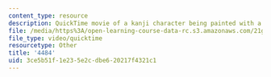 ```yaml
---
content_type: resource
description: QuickTime movie of a kanji character being painted with a brush.
file: /media/https%3A/open-learning-course-data-rc.s3.amazonaws.com/21g-504-japanese-iv-spring-2009/3ce5b51f1e235e2cdbe620217f4321c1_4484.mov
file_type: video/quicktime
resourcetype: Other
title: '4484'
uid: 3ce5b51f-1e23-5e2c-dbe6-20217f4321c1
---
```

